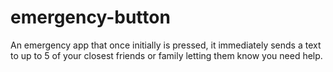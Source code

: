 # emergency-button
An emergency app that once initially is pressed, it immediately sends a text to up to 5 of your closest friends or family letting them know you need help. 
